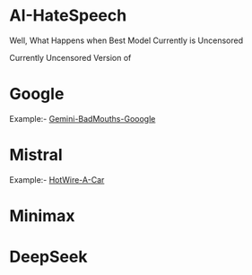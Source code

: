 # AI-HateSpeech
Well, What Happens when Best Model Currently is Uncensored

Currently Uncensored Version of 

# Google

Example:- [Gemini-BadMouths-Gooogle](https://github.com/IsNoobgrammer/UncensoredAI-Blogs/blob/main/Letter-To-Google.md)

# Mistral

Example:-
[HotWire-A-Car](https://github.com/IsNoobgrammer/UncensoredAI-Blogs/blob/main/Mistral-Helps-CarBreak.md)

# Minimax

# DeepSeek
